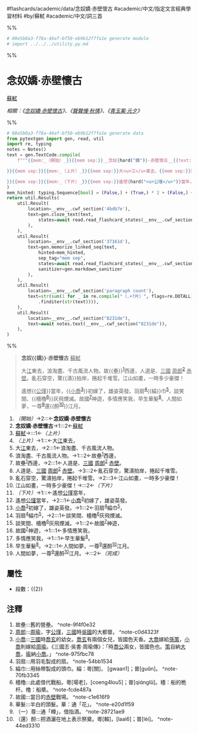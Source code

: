 #flashcards/academic/data/念奴嬌·赤壁懷古 #academic/中文/指定文言經典學習材料 #by/蘇軾 #academic/中文/詞三首

%%
```Python
# 08e5b0a3-f78a-46af-bf50-eb9b12f7fa1e generate module
# import ../../../utility.py.md
```
%%

# 念奴嬌·赤壁懷古
<u>蘇軾</u>

_相關：《[念奴嬌·赤壁懷古](念奴嬌·赤壁懷古.md)》、《[聲聲慢·秋情](聲聲慢·秋情.md)》、《[青玉案·元夕](青玉案·元夕.md)》_

%%
```Python
# 08e5b0a3-f78a-46af-bf50-eb9b12f7fa1e generate data
from pytextgen import gen, read, util
import re, typing
notes = Notes()
text = gen.TextCode.compile(
	f"""{{mem:_（開始）_}}{{mem sep:}}__念奴{hard("嬌")}·赤壁懷古__{{text: }}{{mem sep:}}<u>蘇軾</u>{{text:

}}{{mem sep:}}{{mem:_（上片）_}}{{mem sep:}}大<u>江</u>東去，{{mem sep:}}浪淘盡、千古風流人物。{{mem sep:}}故{hard("壘")}{notes.embed('故壘', '舊的營壘。')}西邊，{{mem sep:}}人道是、<u>三國</u>&nbsp;<u>周郎</u>{notes.embed('<u>周郎</u>', '<u>周瑜</u>，字<u>公瑾</u>，<u>三國</u>時<u>吳國</u>的大都督。')}&nbsp;<u>赤壁</u>。{{mem sep:}}亂石穿空，驚{hard("濤")}拍岸，捲起千堆雪。{{mem sep:}}江山如畫，一時多少豪傑！{{text:

}}{{mem sep:}}{{mem:_（下片）_}}{{mem sep:}}遙想{hard("<u>公瑾</u>")}當年，{{mem sep:}}{hard(f"<u>小喬</u>{notes.embed('<u>小喬</u>', '<u>三國</u>時<u>喬玄</u>的幼女。<u>喬玄</u>有兩個女兒，皆國色天香。<u>大喬</u>嫁給<u>孫策</u>，<u>小喬</u>則嫁給<u>周瑜</u>。《三國志‧吳書‧周瑜傳》：「時<u>喬公</u>兩女，皆國色也。<u>策</u>自納<u>大喬</u>，<u>瑜</u>納<u>小喬</u>。」')}")}初嫁了，雄姿英發。{{mem sep:}}羽扇{notes.embed('羽扇', '用羽毛製成的扇。')}{hard("綸")}巾{notes.embed('綸巾', '用絲帶製成的頭巾。綸：粵[關]， [gwaan1]；普[ɡuɑ̄n]。')}，{{mem sep:}}談笑間、{hard(f"檣櫓{notes.embed('檣櫓', '此處借代戰船。粵[場老]，[coeng4lou5]；普[qiɑ́nɡlǔ]。檣：船的桅杆。櫓：船槳。')}")}灰飛煙滅。{{mem sep:}}故國{notes.embed('故國', '當日的<u>赤壁</u>戰場。')}神遊，{{mem sep:}}多情應笑我，{{mem sep:}}早生華髮{notes.embed('華髮', '半白的頭髮。華：通「花」。')}。{{mem sep:}}人間如夢，一尊{notes.embed('（一）尊', '通「樽」，借指酒。')}還{hard(f"酹{notes.embed('（還）酹', '把酒灑在地上表示祭奠。粵[賴]，[laai6]；普[lèi]。')}")}江月。{{mem sep:}}{{mem:_（完成）_}}"""
)
mem_hinted: typing.Sequence[bool] = (False,) + (True,) * 2 + (False,) + (True,) * 6 + (False,) + (True,) * 8 + (False,)
return util.Results(
	util.Result(
		location=__env__.cwf_section('4bdb7e'),
		text=gen.cloze_text(text,
			states=await read.read_flashcard_states(__env__.cwf_section("4bdb7e")),
		),
	),
	util.Result(
		location=__env__.cwf_section('37161d'),
		text=gen.memorize_linked_seq(text,
			hinted=mem_hinted,
			sep_tag="mem sep",
			states=await read.read_flashcard_states(__env__.cwf_section('37161d')),
			sanitizer=gen.markdown_sanitizer
		),
	),
	util.Result(
		location=__env__.cwf_section('paragraph count'),
		text=str(sum(1 for _ in re.compile("（.+?片）", flags=re.DOTALL)
			.finditer(str(text)))),
	),
	util.Result(
		location=__env__.cwf_section("8231de"),
		text=await notes.text(__env__.cwf_section("8231de")),
	),
)
```
%%

<!--08e5b0a3-f78a-46af-bf50-eb9b12f7fa1e generate section="4bdb7e"--><!-- The following content is generated at 2023-03-09T21:28:03.544858+08:00. Any edits will be overridden! -->

> __念奴{{嬌}}·赤壁懷古__ <u>蘇軾</u>
>
> 大<u>江</u>東去，浪淘盡、千古風流人物。故{{壘}}<sup>[1](#^note-9f4f0e32)</sup>西邊，人道是、<u>三國</u>&nbsp;<u>周郎</u><sup>[2](#^note-c0d4323f)</sup>&nbsp;<u>赤壁</u>。亂石穿空，驚{{濤}}拍岸，捲起千堆雪。江山如畫，一時多少豪傑！
>
> 遙想{{<u>公瑾</u>}}當年，{{<u>小喬</u><sup>[3](#^note-975fbc78)</sup>}}初嫁了，雄姿英發。羽扇<sup>[4](#^note-54bb1534)</sup>{{綸}}巾<sup>[5](#^note-70fb3345)</sup>，談笑間、{{檣櫓<sup>[6](#^note-fcde487a)</sup>}}灰飛煙滅。故國<sup>[7](#^note-c1e616f9)</sup>神遊，多情應笑我，早生華髮<sup>[8](#^note-e20d1f59)</sup>。人間如夢，一尊<sup>[9](#^note-28721ae9)</sup>還{{酹<sup>[10](#^note-44ed3310)</sup>}}江月。

<!--/08e5b0a3-f78a-46af-bf50-eb9b12f7fa1e-->

<!--08e5b0a3-f78a-46af-bf50-eb9b12f7fa1e generate section="37161d"--><!-- The following content is generated at 2023-03-09T21:28:03.530896+08:00. Any edits will be overridden! -->

1. _（開始）_→2:::←__念奴嬌·赤壁懷古__
2. __念奴嬌·赤壁懷古__→1:::2←<u>蘇軾</u>
3. <u>蘇軾</u>→:::1←_（上片）_
4. _（上片）_→1:::←大<u>江</u>東去，
5. 大<u>江</u>東去，→2:::1←浪淘盡、千古風流人物。
6. 浪淘盡、千古風流人物。→1:::2←故壘<sup>[1](#^note-9f4f0e32)</sup>西邊，
7. 故壘<sup>[1](#^note-9f4f0e32)</sup>西邊，→2:::1←人道是、<u>三國</u>&nbsp;<u>周郎</u><sup>[2](#^note-c0d4323f)</sup>&nbsp;<u>赤壁</u>。
8. 人道是、<u>三國</u>&nbsp;<u>周郎</u><sup>[2](#^note-c0d4323f)</sup>&nbsp;<u>赤壁</u>。→3:::2←亂石穿空，驚濤拍岸，捲起千堆雪。
9. 亂石穿空，驚濤拍岸，捲起千堆雪。→2:::3←江山如畫，一時多少豪傑！
10. 江山如畫，一時多少豪傑！→:::2←_（下片）_
11. _（下片）_→1:::←遙想<u>公瑾</u>當年，
12. 遙想<u>公瑾</u>當年，→2:::1←<u>小喬</u><sup>[3](#^note-975fbc78)</sup>初嫁了，雄姿英發。
13. <u>小喬</u><sup>[3](#^note-975fbc78)</sup>初嫁了，雄姿英發。→1:::2←羽扇<sup>[4](#^note-54bb1534)</sup>綸巾<sup>[5](#^note-70fb3345)</sup>，
14. 羽扇<sup>[4](#^note-54bb1534)</sup>綸巾<sup>[5](#^note-70fb3345)</sup>，→2:::1←談笑間、檣櫓<sup>[6](#^note-fcde487a)</sup>灰飛煙滅。
15. 談笑間、檣櫓<sup>[6](#^note-fcde487a)</sup>灰飛煙滅。→1:::2←故國<sup>[7](#^note-c1e616f9)</sup>神遊，
16. 故國<sup>[7](#^note-c1e616f9)</sup>神遊，→1:::1←多情應笑我，
17. 多情應笑我，→1:::1←早生華髮<sup>[8](#^note-e20d1f59)</sup>。
18. 早生華髮<sup>[8](#^note-e20d1f59)</sup>。→2:::1←人間如夢，一尊<sup>[9](#^note-28721ae9)</sup>還酹<sup>[10](#^note-44ed3310)</sup>江月。
19. 人間如夢，一尊<sup>[9](#^note-28721ae9)</sup>還酹<sup>[10](#^note-44ed3310)</sup>江月。→:::2←_（完成）_

<!--/08e5b0a3-f78a-46af-bf50-eb9b12f7fa1e-->

## 屬性

- 段數：{{<!--08e5b0a3-f78a-46af-bf50-eb9b12f7fa1e generate section="paragraph count"--><!-- The following content is generated at 2023-03-01T10:52:41.455543+08:00. Any edits will be overridden! -->2<!--/08e5b0a3-f78a-46af-bf50-eb9b12f7fa1e-->}}

## 注釋

<!--08e5b0a3-f78a-46af-bf50-eb9b12f7fa1e generate section="8231de"--><!-- The following content is generated at 2023-03-09T21:28:03.558821+08:00. Any edits will be overridden! -->

1. 故壘:::舊的營壘。 ^note-9f4f0e32
2. <u>周郎</u>:::<u>周瑜</u>，字<u>公瑾</u>，<u>三國</u>時<u>吳國</u>的大都督。 ^note-c0d4323f
3. <u>小喬</u>:::<u>三國</u>時<u>喬玄</u>的幼女。<u>喬玄</u>有兩個女兒，皆國色天香。<u>大喬</u>嫁給<u>孫策</u>，<u>小喬</u>則嫁給<u>周瑜</u>。《三國志‧吳書‧周瑜傳》：「時<u>喬公</u>兩女，皆國色也。<u>策</u>自納<u>大喬</u>，<u>瑜</u>納<u>小喬</u>。」 ^note-975fbc78
4. 羽扇:::用羽毛製成的扇。 ^note-54bb1534
5. 綸巾:::用絲帶製成的頭巾。綸：粵[關]， [gwaan1]；普[ɡuɑ̄n]。 ^note-70fb3345
6. 檣櫓:::此處借代戰船。粵[場老]，[coeng4lou5]；普[qiɑ́nɡlǔ]。檣：船的桅杆。櫓：船槳。 ^note-fcde487a
7. 故國:::當日的<u>赤壁</u>戰場。 ^note-c1e616f9
8. 華髮:::半白的頭髮。華：通「花」。 ^note-e20d1f59
9. （一）尊:::通「樽」，借指酒。 ^note-28721ae9
10. （還）酹:::把酒灑在地上表示祭奠。粵[賴]，[laai6]；普[lèi]。 ^note-44ed3310

<!--/08e5b0a3-f78a-46af-bf50-eb9b12f7fa1e-->
